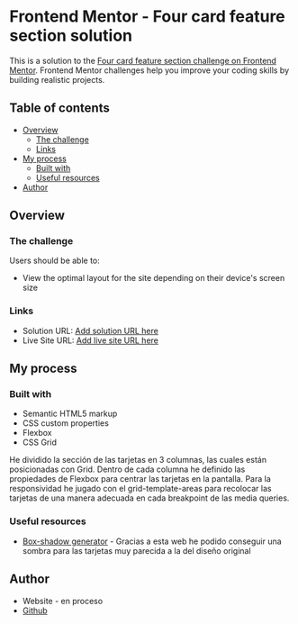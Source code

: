 # Frontend Mentor - Four card feature section solution

This is a solution to the [Four card feature section challenge on Frontend Mentor](https://www.frontendmentor.io/challenges/four-card-feature-section-weK1eFYK). Frontend Mentor challenges help you improve your coding skills by building realistic projects. 

## Table of contents

- [Overview](#overview)
  - [The challenge](#the-challenge)
  - [Links](#links)
- [My process](#my-process)
  - [Built with](#built-with)
  - [Useful resources](#useful-resources)
- [Author](#author)

## Overview

### The challenge

Users should be able to:

- View the optimal layout for the site depending on their device's screen size

### Links

- Solution URL: [Add solution URL here](https://github.com/rafahitgub/fourCardReto)
- Live Site URL: [Add live site URL here](https://rafahitgub.github.io/fourCardReto/)

## My process

### Built with

- Semantic HTML5 markup
- CSS custom properties
- Flexbox
- CSS Grid

He dividido la sección de las tarjetas en 3 columnas, las cuales están posicionadas con Grid. Dentro de cada columna he definido las propiedades de Flexbox para centrar las tarjetas en la pantalla. Para la responsividad he jugado con el grid-template-areas para recolocar las tarjetas de una manera adecuada en cada breakpoint de las media queries.

### Useful resources

- [Box-shadow generator](https://html-css-js.com/css/generator/box-shadow/) - Gracias a esta web he podido conseguir una sombra para las tarjetas muy parecida a la del diseño original

## Author

- Website - en proceso
- [Github](https://github.com/rafahitgub)
